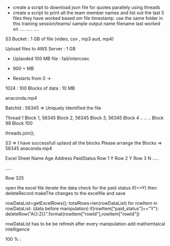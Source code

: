- create a script to download json file for quotes parallely using threads
- create a script to print all the team member names and list out the last 5 files they have worked
based om file timestamp. use the same folder in this training session/teams/
sample output
name    filename    last worked on
....    .....       ....

S3 Bucket :
1 GB of file (video, csv , mp3 aud, mp4)

Upload files to AWS Server :
1 GB
- Uplaoded 100 MB file : fail/intercoec
- 900 + MB

- Restarts from 0
->

1024 : 100 Blocks of data : 10 MB

anaconda.mp4

BatchId : 56345 => Uniquely Identified the file

Thread 1
Block 1, 56345
Block 2, 56345
Block 3, 56345
Block 4
..
..
..
Block 99
Block 100

threads.join();

S3 => I have successfull uplaod all the blocks
Please arrange the Blocks => 56345
anaconda.mp4



Excel Sheet
            Name    Age     Address  PaidStatus
Row 1                                   Y
Row 2                                   Y
Row 3                                   N
.....


.....


Row 325


open the excel file
iterate the data
check for the paid status
if(==Y) then deleteRecord
makeThe changes to the excelfile and save


rowDataList=getExcelRows();
totalRows=len(rowDataList)
for rowItem in rowDataList: (data before manipulation)
    if(rowItem["paid_status"]=="Y"):
        deleteRow("A{}:Z{}".format(rowItem["rowId"],rowItem["rowId"])

rowDataList has to be be refresh after every manipulation
add mathemtaical intelligence

100 % :

